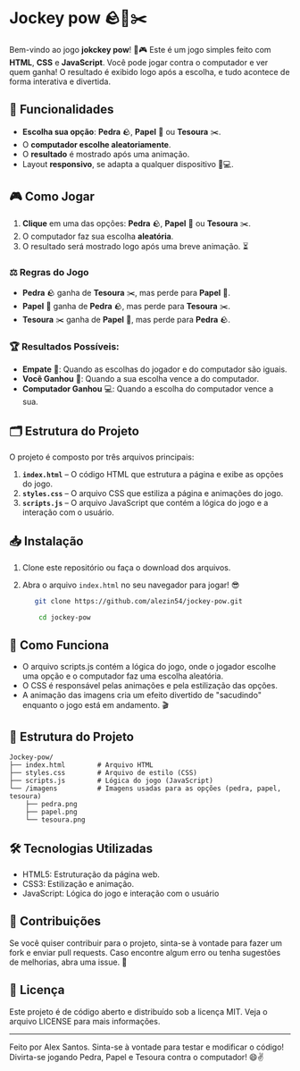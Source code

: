 # Jockey pow 🪨📄✂️

Bem-vindo ao jogo **jokckey pow**! 🥳🎮 Este é um jogo simples feito com **HTML**, **CSS** e **JavaScript**. Você pode jogar contra o computador e ver quem ganha! O resultado é exibido logo após a escolha, e tudo acontece de forma interativa e divertida.

## 🚀 Funcionalidades

- **Escolha sua opção**: **Pedra** 🪨, **Papel** 📄 ou **Tesoura** ✂️.
- O **computador escolhe aleatoriamente**.
- O **resultado** é mostrado após uma animação.
- Layout **responsivo**, se adapta a qualquer dispositivo 📱💻.

## 🎮 Como Jogar

1. **Clique** em uma das opções: **Pedra** 🪨, **Papel** 📄 ou **Tesoura** ✂️.
2. O computador faz sua escolha **aleatória**.
3. O resultado será mostrado logo após uma breve animação. ⏳

### ⚖️ Regras do Jogo

- **Pedra** 🪨 ganha de **Tesoura** ✂️, mas perde para **Papel** 📄.
- **Papel** 📄 ganha de **Pedra** 🪨, mas perde para **Tesoura** ✂️.
- **Tesoura** ✂️ ganha de **Papel** 📄, mas perde para **Pedra** 🪨.

### 🏆 Resultados Possíveis:
- **Empate** 🤝: Quando as escolhas do jogador e do computador são iguais.
- **Você Ganhou** 🎉: Quando a sua escolha vence a do computador.
- **Computador Ganhou** 💻: Quando a escolha do computador vence a sua.

## 🗂️ Estrutura do Projeto

O projeto é composto por três arquivos principais:

1. **`index.html`** – O código HTML que estrutura a página e exibe as opções do jogo.
2. **`styles.css`** – O arquivo CSS que estiliza a página e animações do jogo.
3. **`scripts.js`** – O arquivo JavaScript que contém a lógica do jogo e a interação com o usuário.

## 📥 Instalação

1. Clone este repositório ou faça o download dos arquivos.
2. Abra o arquivo `index.html` no seu navegador para jogar! 😎

     ```bash
        git clone https://github.com/alezin54/jockey-pow.git
      ```
    ```bash
        cd jockey-pow
      ```

## 🧠 Como Funciona

  - O arquivo scripts.js contém a lógica do jogo, onde o jogador escolhe uma opção e o computador faz uma escolha aleatória.
  - O CSS é responsável pelas animações e pela estilização das opções.
  - A animação das imagens cria um efeito divertido de "sacudindo" enquanto o jogo está em andamento. 🎬

## 📂 Estrutura do Projeto

    Jockey-pow/
    ├── index.html        # Arquivo HTML
    ├── styles.css        # Arquivo de estilo (CSS)
    ├── scripts.js        # Lógica do jogo (JavaScript)
    └── /imagens          # Imagens usadas para as opções (pedra, papel, tesoura)
        ├── pedra.png
        ├── papel.png
        └── tesoura.png

## 🛠️ Tecnologias Utilizadas
  - HTML5: Estruturação da página web.
  - CSS3: Estilização e animação.
  - JavaScript: Lógica do jogo e interação com o usuário

## 🤝 Contribuições
Se você quiser contribuir para o projeto, sinta-se à vontade para fazer um fork e enviar pull requests. Caso encontre algum erro ou tenha sugestões de melhorias, abra uma issue. 🚀

## 📜 Licença
Este projeto é de código aberto e distribuído sob a licença MIT. Veja o arquivo LICENSE para mais informações.

---

Feito por Alex Santos. Sinta-se à vontade para testar e modificar o código! Divirta-se jogando Pedra, Papel e Tesoura contra o computador! 😄✌️
